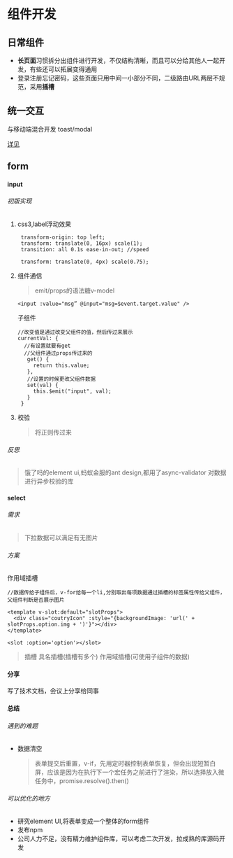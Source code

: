 # 组件开发
## 日常组件
- **长页面**习惯拆分出组件进行开发，不仅结构清晰，而且可以分给其他人一起开发，有些还可以拓展变得通用
- 登录注册忘记密码，这些页面只用中间一小部分不同，二级路由URL两层不规范，采用**插槽**
## 统一交互
与移动端混合开发 toast/modal

[详见](重构移植抢购项目.md)
## form
#### input
###### 初版实现
1. css3,label浮动效果
   ```
    transform-origin: top left;
    transform: translate(0, 16px) scale(1);
    transition: all 0.1s ease-in-out; //speed

    transform: translate(0, 4px) scale(0.75);
   ```
2. 组件通信
   >emit/props的语法糖v-model
   
   `<input :value="msg” @input="msg=$event.target.value" />`

   子组件
   ```
   //改变值是通过改变父组件的值，然后传过来展示
   currentVal: {
     //有设置就要有get
     //父组件通过props传过来的
      get() {
        return this.value;
      },
      //设置的时候更改父组件数据
      set(val) {
        this.$emit("input", val);
      }
    }
   ```
3. 校验
   >将正则传过来
###### 反思
>饿了吗的element ui,蚂蚁金服的ant design,都用了async-validator 对数据进行异步校验的库
#### select
###### 需求
>下拉数据可以满足有无图片
###### 方案
作用域插槽
```
//数据传给子组件后，v-for给每一个li,分别取出每项数据通过插槽的标签属性传给父组件，父组件判断是否展示图片

<template v-slot:default="slotProps">
  <div class="coutryIcon" :style="{backgroundImage: 'url(' + slotProps.option.img + ')'}"></div>
</template>

<slot :option='option'></slot>
```
>插槽 具名插槽(插槽有多个) 作用域插槽(可使用子组件的数据)
#### 分享
写了技术文档，会议上分享给同事
#### 总结
###### 遇到的难题
- 数据清空
  >表单提交后重置，v-if，先用定时器控制表单恢复，但会出现短暂白屏，应该是因为在执行下一个宏任务之前进行了渲染，所以选择放入微任务中，promise.resolve().then()
###### 可以优化的地方
- 研究element UI,将表单变成一个整体的form组件
- 发布npm
- 公司人力不足，没有精力维护组件库，可以考虑二次开发，拉成熟的库源码开发
